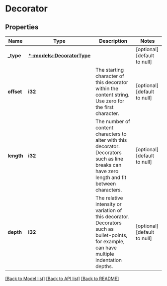 # Decorator

## Properties
Name | Type | Description | Notes
------------ | ------------- | ------------- | -------------
**_type** | [***::models::DecoratorType**](DecoratorType.md) |  | [optional] [default to null]
**offset** | **i32** | The starting character of this decorator within the content string. Use zero for the first character. | [optional] [default to null]
**length** | **i32** | The number of content characters to alter with this decorator. Decorators such as line breaks can have zero length and fit between characters. | [optional] [default to null]
**depth** | **i32** | The relative intensity or variation of this decorator. Decorators such as bullet-points, for example, can have multiple indentation depths. | [optional] [default to null]

[[Back to Model list]](../README.md#documentation-for-models) [[Back to API list]](../README.md#documentation-for-api-endpoints) [[Back to README]](../README.md)


